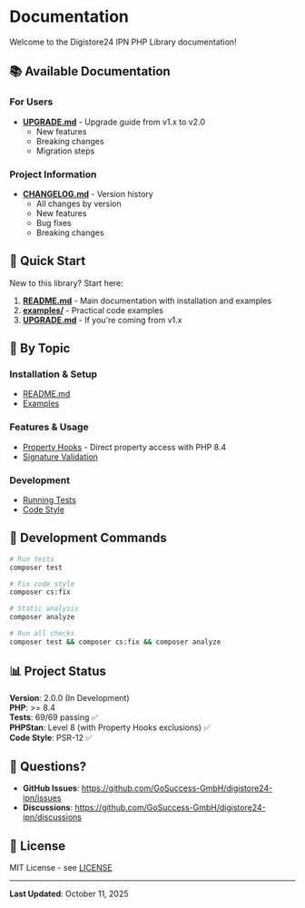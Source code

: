 # Documentation

Welcome to the Digistore24 IPN PHP Library documentation!

## 📚 Available Documentation

### For Users

- **[UPGRADE.md](UPGRADE.md)** - Upgrade guide from v1.x to v2.0
  - New features
  - Breaking changes
  - Migration steps

### Project Information

- **[CHANGELOG.md](../CHANGELOG.md)** - Version history
  - All changes by version
  - New features
  - Bug fixes
  - Breaking changes

## 🚀 Quick Start

New to this library? Start here:

1. **[README.md](../README.md)** - Main documentation with installation and examples
2. **[examples/](../examples/)** - Practical code examples
3. **[UPGRADE.md](UPGRADE.md)** - If you're coming from v1.x

## 📖 By Topic

### Installation & Setup
- [README.md](../README.md#installation)
- [Examples](../examples/README.md)

### Features & Usage
- [Property Hooks](../README.md) - Direct property access with PHP 8.4
- [Signature Validation](../README.md#receiving-and-validating-an-ipn)

### Development
- [Running Tests](../README.md#testing)
- [Code Style](../README.md#code-style)

## 🔧 Development Commands

```bash
# Run tests
composer test

# Fix code style
composer cs:fix

# Static analysis
composer analyze

# Run all checks
composer test && composer cs:fix && composer analyze
```

## 📊 Project Status

**Version**: 2.0.0 (In Development)  
**PHP**: >= 8.4  
**Tests**: 69/69 passing ✅  
**PHPStan**: Level 8 (with Property Hooks exclusions) ✅  
**Code Style**: PSR-12 ✅

## 💬 Questions?

- **GitHub Issues**: https://github.com/GoSuccess-GmbH/digistore24-ipn/issues
- **Discussions**: https://github.com/GoSuccess-GmbH/digistore24-ipn/discussions

## 📝 License

MIT License - see [LICENSE](../LICENSE)

---

**Last Updated**: October 11, 2025
